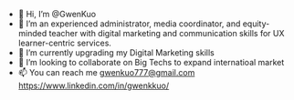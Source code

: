 - 👋 Hi, I’m @GwenKuo
- 👀 I’m an experienced administrator, media coordinator, and equity-minded teacher with digital marketing and communication skills for UX learner-centric services.
- 🌱 I’m currently upgrading my Digital Marketing skills 
- 💞️ I’m looking to collaborate on Big Techs to expand internatioal market
- 📫 You can reach me gwenkuo777@gmail.com
https://www.linkedin.com/in/gwenkkuo/
<!---
GwenKuo/GwenKuo is a ✨ special ✨ repository because its `README.md` (this file) appears on your GitHub profile.
You can click the Preview link to take a look at your changes.
--->
